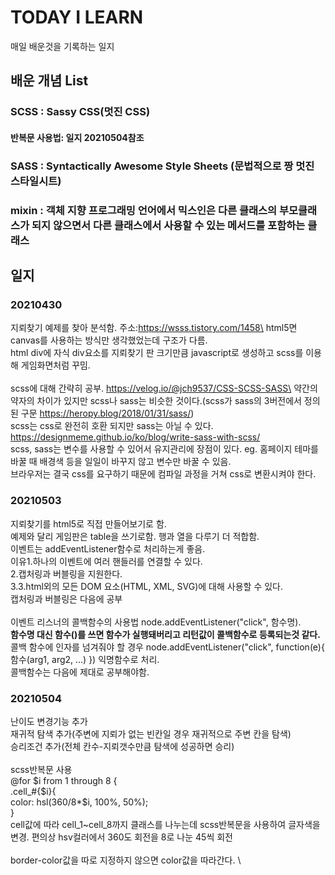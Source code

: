 # TODAY I LEARN
매일 배운것을 기록하는 일지
## 배운 개념 List
### SCSS : Sassy CSS(멋진 CSS)
#### 반복문 사용법: 일지 20210504참조
### SASS : Syntactically Awesome Style Sheets (문법적으로 짱 멋진 스타일시트)
### mixin : 객체 지향 프로그래밍 언어에서 믹스인은 다른 클래스의 부모클래스가 되지 않으면서 다른 클래스에서 사용할 수 있는 메서드를 포함하는 클래스
## 일지
### 20210430
지뢰찾기 예제를 찾아 분석함. 주소:https://wsss.tistory.com/1458\
html5면 canvas를 사용하는 방식만 생각했었는데 구조가 다름.\
html div에 자식 div요소를 지뢰찾기 판 크기만큼 javascript로 생성하고 scss를 이용해 게임화면처럼 꾸밈.\
\
scss에 대해 간략히 공부. https://velog.io/@jch9537/CSS-SCSS-SASS\
약간의 약자의 차이가 있지만 scss나 sass는 비슷한 것이다.(scss가 sass의 3버전에서 정의된 구문 https://heropy.blog/2018/01/31/sass/)\
scss는 css로 완전히 호환 되지만 sass는 아닐 수 있다. https://designmeme.github.io/ko/blog/write-sass-with-scss/ \
scss, sass는 변수를 사용할 수 있어서 유지관리에 장점이 있다. eg. 홈페이지 테마를 바꿀 때 배경색 등을 일일이 바꾸지 않고 변수만 바꿀 수 있음.\
브라우저는 결국 css를 요구하기 때문에 컴파일 과정을 거쳐 css로 변환시켜야 한다.

### 20210503
지뢰찾기를 html5로 직접 만들어보기로 함.\
예제와 달리 게임판은 table을 쓰기로함. 행과 열을 다루기 더 적합함.\
이벤트는 addEventListener함수로 처리하는게 좋음. \
이유1.하나의 이벤트에 여러 핸들러를 연결할 수 있다. \
2.캡처링과 버블링을 지원한다. \
3.3.html외의 모든 DOM 요소(HTML, XML, SVG)에 대해 사용할 수 있다. \
캡처링과 버블링은 다음에 공부 \
\
이벤트 리스너의 콜백함수의 사용법 node.addEventListener("click", 함수명). \
**함수명 대신 함수()를 쓰면 함수가 실행돼버리고 리턴값이 콜백함수로 등록되는것 같다.** \
콜백 함수에 인자를 넘겨줘야 할 경우 node.addEventListener("click", function(e){ 함수(arg1, arg2, ...) }) 익명함수로 처리. \
콜백함수는 다음에 제대로 공부해야함.

### 20210504
난이도 변경기능 추가 \
재귀적 탐색 추가(주변에 지뢰가 없는 빈칸일 경우 재귀적으로 주변 칸을 탐색) \
승리조건 추가(전체 칸수-지뢰갯수만큼 탐색에 성공하면 승리) \
\
scss반복문 사용 \
@for $i from 1 through 8 { \
    .cell_#{$i}{ \
        color: hsl(360/8*$i, 100%, 50%); \
    } \
cell값에 따라 cell_1~cell_8까지 클래스를 나누는데 scss반복문을 사용하여 글자색을 변경. 편의상 hsv컬러에서 360도 회전을 8로 나눈 45씩 회전 \
\
border-color값을 따로 지정하지 않으면 color값을 따라간다. \
